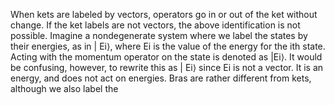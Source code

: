 When kets are labeled by vectors, operators	go in or out of	the	ket	without	change.	 If	the	ket	labels	are	not vectors,	the	above	identification	is	not	possible.	 Imagine	a	nondegenerate	system	where	we	label	the	states by	their	energies,	as	in	| Ei⟩,	where	 Ei	is	the	value	of	the	energy	for	the	 ith	state.	 Acting	with	the	momentum operator	 	on	the	state	is	denoted	as	 	|Ei⟩.	It	would	be	confusing,	however,	to	rewrite	this	as	| 	Ei⟩	since	 Ei is	not	a	vector.	It	is	an	energy,	and	 	does	not	act	on	energies. Bras	are	rather	different	from	kets,	although	we	also	label	the
